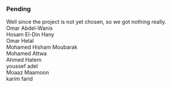 ### Pending
Well since the project is not yet chosen, so we got nothing really. <br/>
Omar Abdel-Wanis <br/>
Hosam El-Din Hany <br/>
Omar Helal <br/>
Mohamed Hisham Moubarak <br/>
Mohamed Attwa <br/>
Ahmed Hatem <br/>
youssef adel <br/>
Moaaz Maamoon <br/>
karim farid <br/>